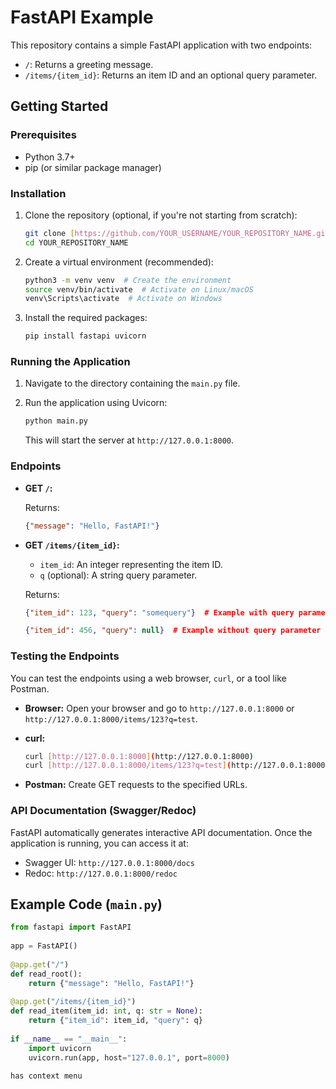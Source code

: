 # FastAPI Example
 
This repository contains a simple FastAPI application with two endpoints:
 
*   `/`: Returns a greeting message.
*   `/items/{item_id}`: Returns an item ID and an optional query parameter.
 
## Getting Started
 
### Prerequisites
 
*   Python 3.7+
*   pip (or similar package manager)
 
### Installation
 
1.  Clone the repository (optional, if you're not starting from scratch):
 
    ```bash
    git clone [https://github.com/YOUR_USERNAME/YOUR_REPOSITORY_NAME.git](https://www.google.com/search?q=https://github.com/YOUR_USERNAME/YOUR_REPOSITORY_NAME.git)  # Replace with your repo URL
    cd YOUR_REPOSITORY_NAME
    ```
 
2.  Create a virtual environment (recommended):
 
    ```bash
    python3 -m venv venv  # Create the environment
    source venv/bin/activate  # Activate on Linux/macOS
    venv\Scripts\activate  # Activate on Windows
    ```
 
3.  Install the required packages:
 
    ```bash
    pip install fastapi uvicorn
    ```
 
### Running the Application
 
1.  Navigate to the directory containing the `main.py` file.
 
2.  Run the application using Uvicorn:
 
    ```bash
    python main.py
    ```
 
    This will start the server at `http://127.0.0.1:8000`.
 
### Endpoints
 
*   **GET `/`:**
 
    Returns:
 
    ```json
    {"message": "Hello, FastAPI!"}
    ```
 
*   **GET `/items/{item_id}`:**
 
    *   `item_id`:  An integer representing the item ID.
    *   `q` (optional): A string query parameter.
 
    Returns:
 
    ```json
    {"item_id": 123, "query": "somequery"}  # Example with query parameter
    ```
 
    ```json
    {"item_id": 456, "query": null}  # Example without query parameter
    ```
 
### Testing the Endpoints
 
You can test the endpoints using a web browser, `curl`, or a tool like Postman.
 
*   **Browser:** Open your browser and go to `http://127.0.0.1:8000` or `http://127.0.0.1:8000/items/123?q=test`.
 
*   **curl:**
 
    ```bash
    curl [http://127.0.0.1:8000](http://127.0.0.1:8000)
    curl [http://127.0.0.1:8000/items/123?q=test](http://127.0.0.1:8000/items/123?q=test)
    ```
 
*   **Postman:** Create GET requests to the specified URLs.
 
### API Documentation (Swagger/Redoc)
 
FastAPI automatically generates interactive API documentation.  Once the application is running, you can access it at:
 
*   Swagger UI: `http://127.0.0.1:8000/docs`
*   Redoc: `http://127.0.0.1:8000/redoc`
 
## Example Code (`main.py`)
 
```python
from fastapi import FastAPI
 
app = FastAPI()
 
@app.get("/")
def read_root():
    return {"message": "Hello, FastAPI!"}
 
@app.get("/items/{item_id}")
def read_item(item_id: int, q: str = None):
    return {"item_id": item_id, "query": q}
 
if __name__ == "__main__":
    import uvicorn
    uvicorn.run(app, host="127.0.0.1", port=8000)
 
has context menu
